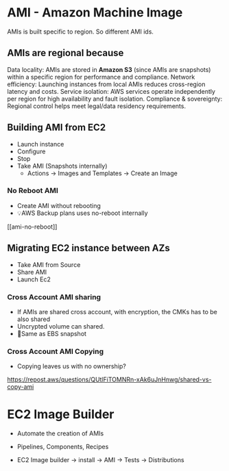 # AMI - Amazon Machine Image
AMIs is built specific to region. So different AMI ids.

## **AMIs are regional because**
Data locality: AMIs are stored in **Amazon S3** (since AMIs are snapshots) within a specific region for performance and compliance.
Network efficiency: Launching instances from local AMIs reduces cross-region latency and costs.
Service isolation: AWS services operate independently per region for high availability and fault isolation.
Compliance & sovereignty: Regional control helps meet legal/data residency requirements.

## Building AMI from EC2
- Launch instance
- Configure
- Stop 
- Take AMI (Snapshots internally)
    - Actions -> Images and Templates -> Create an Image

### No Reboot AMI
- Create AMI without rebooting
- 💡AWS Backup plans uses no-reboot internally

[[ami-no-reboot]]

## Migrating EC2 instance between AZs
- Take AMI from Source
- Share AMI
- Launch Ec2

### Cross Account AMI sharing
- If AMIs are shared cross account, with encryption, the CMKs has to be also shared
- Uncrypted volume can shared. 
- 🚨Same as EBS snapshot

### Cross Account AMI Copying
- Copying leaves us with no ownership?

https://repost.aws/questions/QUtlFiTOMNRn-xAk6uJnHnwg/shared-vs-copy-ami

# EC2 Image Builder
- Automate the creation of AMIs
- Pipelines, Components, Recipes

- EC2 Image builder -> install -> AMI -> Tests -> Distributions

